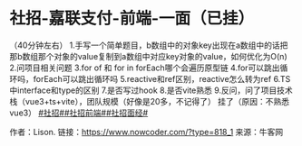 # 社招-嘉联支付-前端-一面（已挂）

（40分钟左右）
1.手写一个简单题目，b数组中的对象key出现在a数组中的话把那b数组那个对象的value复制到a数组中对应key对象的value，如何优化为O(n)
2.问项目相关问题
3.for of 和 for in forEach哪个会遍历原型链
4.for可以跳出循环吗，forEach可以跳出循环吗
5.reactive和ref区别，reactive怎么转为ref
6.TS中interface和type的区别
7.是否写过hook
8.是否vite熟悉
9.反问，问了项目技术栈（vue3+ts+vite），团队规模（好像是20多，不记得了）
挂了（原因：不熟悉vue3）
[#社招#]()[#社招前端#]()[#社招面经#]()



作者：Lison.
链接：https://www.nowcoder.com/?type=818_1
来源：牛客网